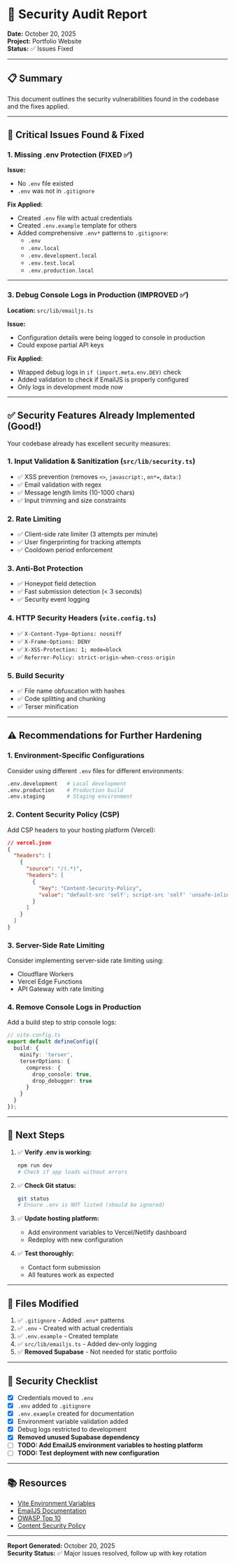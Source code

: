 # 🔐 Security Audit Report

**Date:** October 20, 2025  
**Project:** Portfolio Website  
**Status:** ✅ Issues Fixed

---

## 📋 Summary

This document outlines the security vulnerabilities found in the codebase and the fixes applied.

---

## 🚨 Critical Issues Found & Fixed

### 1. **Missing .env Protection** (FIXED ✅)

**Issue:**
- No `.env` file existed
- `.env` was not in `.gitignore`

**Fix Applied:**
- Created `.env` file with actual credentials
- Created `.env.example` template for others
- Added comprehensive `.env*` patterns to `.gitignore`:
  - `.env`
  - `.env.local`
  - `.env.development.local`
  - `.env.test.local`
  - `.env.production.local`

---

### 3. **Debug Console Logs in Production** (IMPROVED ✅)

**Location:** `src/lib/emailjs.ts`

**Issue:**
- Configuration details were being logged to console in production
- Could expose partial API keys

**Fix Applied:**
- Wrapped debug logs in `if (import.meta.env.DEV)` check
- Added validation to check if EmailJS is properly configured
- Only logs in development mode now

---

## ✅ Security Features Already Implemented (Good!)

Your codebase already has excellent security measures:

### 1. **Input Validation & Sanitization** (`src/lib/security.ts`)
- ✅ XSS prevention (removes `<>`, `javascript:`, `on*=`, `data:`)
- ✅ Email validation with regex
- ✅ Message length limits (10-1000 chars)
- ✅ Input trimming and size constraints

### 2. **Rate Limiting**
- ✅ Client-side rate limiter (3 attempts per minute)
- ✅ User fingerprinting for tracking attempts
- ✅ Cooldown period enforcement

### 3. **Anti-Bot Protection**
- ✅ Honeypot field detection
- ✅ Fast submission detection (< 3 seconds)
- ✅ Security event logging

### 4. **HTTP Security Headers** (`vite.config.ts`)
- ✅ `X-Content-Type-Options: nosniff`
- ✅ `X-Frame-Options: DENY`
- ✅ `X-XSS-Protection: 1; mode=block`
- ✅ `Referrer-Policy: strict-origin-when-cross-origin`

### 5. **Build Security**
- ✅ File name obfuscation with hashes
- ✅ Code splitting and chunking
- ✅ Terser minification

---

## ⚠️ Recommendations for Further Hardening

### 1. **Environment-Specific Configurations**

Consider using different `.env` files for different environments:
```bash
.env.development   # Local development
.env.production    # Production build
.env.staging       # Staging environment
```

### 2. **Content Security Policy (CSP)**

Add CSP headers to your hosting platform (Vercel):

```json
// vercel.json
{
  "headers": [
    {
      "source": "/(.*)",
      "headers": [
        {
          "key": "Content-Security-Policy",
          "value": "default-src 'self'; script-src 'self' 'unsafe-inline' 'unsafe-eval'; style-src 'self' 'unsafe-inline'; img-src 'self' data: https:; font-src 'self' data:; connect-src 'self' https://api.emailjs.com;"
        }
      ]
    }
  ]
}
```

### 3. **Server-Side Rate Limiting**

Consider implementing server-side rate limiting using:
- Cloudflare Workers
- Vercel Edge Functions
- API Gateway with rate limiting

### 4. **Remove Console Logs in Production**

Add a build step to strip console logs:

```typescript
// vite.config.ts
export default defineConfig({
  build: {
    minify: 'terser',
    terserOptions: {
      compress: {
        drop_console: true,
        drop_debugger: true
      }
    }
  }
});
```

---

## 🔄 Next Steps

1. ✅ **Verify .env is working:**
   ```bash
   npm run dev
   # Check if app loads without errors
   ```

2. ✅ **Check Git status:**
   ```bash
   git status
   # Ensure .env is NOT listed (should be ignored)
   ```

3. ✅ **Update hosting platform:**
   - Add environment variables to Vercel/Netlify dashboard
   - Redeploy with new configuration

4. ✅ **Test thoroughly:**
   - Contact form submission
   - All features work as expected

---

## 📝 Files Modified

1. ✅ `.gitignore` - Added `.env*` patterns
2. ✅ `.env` - Created with actual credentials
3. ✅ `.env.example` - Created template
4. ✅ `src/lib/emailjs.ts` - Added dev-only logging
5. ✅ **Removed Supabase** - Not needed for static portfolio

---

## 🎯 Security Checklist

- [x] Credentials moved to `.env`
- [x] `.env` added to `.gitignore`
- [x] `.env.example` created for documentation
- [x] Environment variable validation added
- [x] Debug logs restricted to development
- [x] **Removed unused Supabase dependency**
- [ ] **TODO: Add EmailJS environment variables to hosting platform**
- [ ] **TODO: Test deployment with new configuration**

---

## 📚 Resources

- [Vite Environment Variables](https://vitejs.dev/guide/env-and-mode.html)
- [EmailJS Documentation](https://www.emailjs.com/docs/)
- [OWASP Top 10](https://owasp.org/www-project-top-ten/)
- [Content Security Policy](https://developer.mozilla.org/en-US/docs/Web/HTTP/CSP)

---

**Report Generated:** October 20, 2025  
**Security Status:** ✅ Major issues resolved, follow up with key rotation
